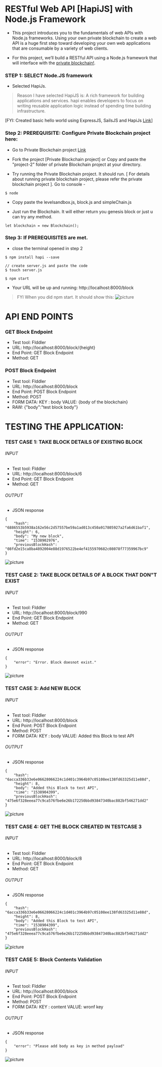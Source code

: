 # RESTful Web API [HapiJS] with Node.js Framework

- This project introduces you to the fundamentals of web APIs with Node.js frameworks. Using your own private blockchain to create a web API is a huge first step toward developing your own web applications that are consumable by a variety of web clients. 


- For this project, we’ll build a RESTful API using a Node.js framework that will interface with the [private blockchain!](https://github.com/KushalGH/private_blockchain_leveldb). 


### STEP 1:  SELECT Node.JS framework
- Selected HapiJs.

> Reason I have selected HapiJS is:
> A rich framework for building applications and services.
> hapi enables developers to focus on writing reusable application logic instead of spending time building infrastructure.

 [FYI: Created basic hello world using ExpressJS, SailsJS and HapiJs [Link](https://github.com/KushalGH/webservices_nodeJS)]



### Step 2: PREREQUISITE: Configure Private Blockchain project here:

- Go to Private Blockchain project [Link](https://github.com/KushalGH/private_blockchain_leveldb)

- Fork the project [Private Blockchain project] or Copy and paste the "project-2" folder of private Blockchain project at your directory.

- Try running the Private Blockchain project. It should run. [ For details about running private blockchain project, please refer the private blockchain project ].  Go to console - 
```
$ node
```

- Copy paste the levelsandbox.js, block.js and simpleChain.js

- Just run the Blockchain. It will either return you genesis block or just u can try any method.
```
let blockchain = new Blockchain();
```

### Step 3: If PREREQUISITES are met.

- close the terminal opened in step 2

```
$ npm install hapi --save

// create server.js and paste the code
$ touch server.js

$ npm start
```	

- Your URL will be up and running: http://localhost:8000/block

> FYI When you did npm start. It should show this: 
![picture](images/001_npmstart.png)

# API END POINTS

### GET Block Endpoint
- Test tool: FIddler
- URL: http://localhost:8000/block/{height}
- End Point: GET Block Endpoint
- Method: GET

### POST Block Endpoint
- Test tool: FIddler
- URL: http://localhost:8000/block
- End Point: POST Block Endpoint
- Method: POST
- FORM DATA: 
		KEY  : body
	 	VALUE: {body of the blockchain}
- RAW:
		{"body":"test block body"}



# TESTING THE APPLICATION: 


### TEST CASE 1: TAKE BLOCK DETAILS OF EXISTING BLOCK

###### INPUT
- Test tool: FIddler
- URL: http://localhost:8000/block/6
- End Point: GET Block Endpoint
- Method: GET

###### OUTPUT
- JSON response
```
{
    "hash": "6886553b5938a162e56c2d57557be59a1ad013c450a917805927a2fa6d61baf1",
    "height": 6,
    "body": "My new block",
    "time": "1538902976",
    "previousBlockHash": "08fd2e15ca8ba4892004e88d1976522be4ef4155970682c08078f77359967bc9"
}
```
![picture](images/002_getexistingblock.png)


### TEST CASE 2: TAKE BLOCK DETAILS OF A BLOCK THAT DON"T EXIST

###### INPUT
- Test tool: FIddler
- URL: http://localhost:8000/block/990
- End Point: GET Block Endpoint
- Method: GET

###### OUTPUT
- JSON response
```
{
    "error": "Error. Block doesnot exist."
}
```
![picture](images/003_non_existent_block.png)



### TEST CASE 3: Add NEW BLOCK 

###### INPUT
- Test tool: FIddler
- URL: http://localhost:8000/block
- End Point: POST Block Endpoint
- Method: POST
- FORM DATA: 
		KEY  : body
	 	VALUE: Added this Block to test API
  

###### OUTPUT
- JSON response
```
{
    "hash": "6acca336b33e6e06628066224c1d401c3964b97c05108ee138fd63325d11e88d",
    "height": 8,
    "body": "Added this Block to test API",
    "time": "1538904399",
    "previousBlockHash": "475e6f328eeea77c9ca576fbe6e26b172250bbd93847340bac882bf546271dd2"
}
```
![picture](images/004a_addednewblock.png)

### TEST CASE 4: GET THE BLOCK CREATED IN TESTCASE 3

###### INPUT
- Test tool: FIddler
- URL: http://localhost:8000/block/8
- End Point: GET Block Endpoint
- Method: GET

###### OUTPUT
- JSON response
```
{
    "hash": "6acca336b33e6e06628066224c1d401c3964b97c05108ee138fd63325d11e88d",
    "height": 8,
    "body": "Added this Block to test API",
    "time": "1538904399",
    "previousBlockHash": "475e6f328eeea77c9ca576fbe6e26b172250bbd93847340bac882bf546271dd2"
}
```
![picture](images/004b_getblockcreatedabove.png)

### TEST CASE 5: Block Contents Validation

###### INPUT
- Test tool: FIddler
- URL: http://localhost:8000/block
- End Point: POST Block Endpoint
- Method: POST
- FORM DATA: 
		KEY  : content
	 	VALUE: wronf key
  

###### OUTPUT
- JSON response
```
{
    "error": "Please add body as key in method payload"
}
```
![picture](images/005_wrongkey.png)
